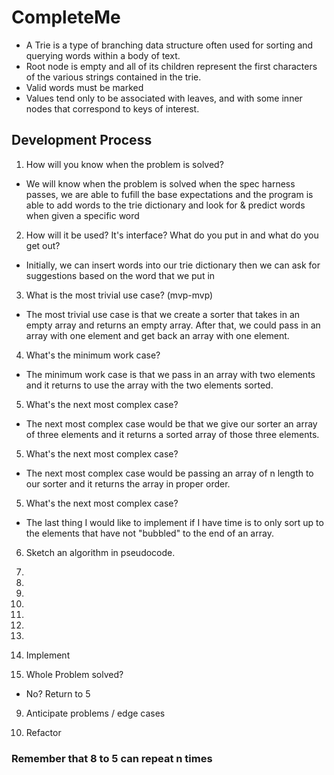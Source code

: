 # CompleteMe

* A Trie is a type of branching data structure often used for sorting and
  querying words within a body of text.
* Root node is empty and all of its children represent the first characters of
  the various strings contained in the trie.
* Valid words must be marked
* Values tend only to be associated with leaves, and with some inner nodes that
  correspond to keys of interest.

## Development Process

1. How will you know when the problem is solved?
* We will know when the problem is solved when the spec harness passes, we are
  able to fufill the base expectations and the program is able to add words to
  the trie dictionary and look for & predict words when given a specific word

2. How will it be used? It's interface? What do you put in and what do you get
out?
* Initially, we can insert words into our trie dictionary then we can ask for
  suggestions based on the word that we put in

3. What is the most trivial use case? (mvp-mvp)
* The most trivial use case is that we create a sorter that takes in an empty
array and returns an empty array. After that, we could pass in an array with one
element and get back an array with one element.

4. What's the minimum work case?
* The minimum work case is that we pass in an array with two elements and it
returns to use the array with the two elements sorted.

5. What's the next most complex case?
* The next most complex case would be that we give our sorter an array of three
elements and it returns a sorted array of those three elements.

5. What's the next most complex case?
* The next most complex case would be passing an array of n length to our sorter
and it returns the array in proper order.

5. What's the next most complex case?
* The last thing I would like to implement if I have time is to only sort up to
the elements that have not "bubbled" to the end of an array.


6. Sketch an algorithm in pseudocode.
  1.
  2.
  3.
  4.
  5.
  6.
  7.

7. Implement

8. Whole Problem solved?
  * No? Return to 5

9. Anticipate problems / edge cases

10. Refactor

### Remember that 8 to 5 can repeat n times
